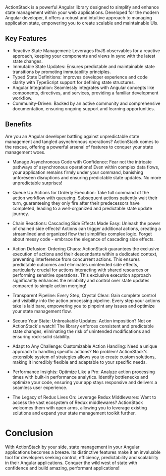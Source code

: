 ActionStack is a powerful Angular library designed to simplify and enhance state management within your web applications. Developed for the modern Angular developer, it offers a robust and intuitive approach to managing application state, empowering you to create scalable and maintainable UIs.

## Key Features
- Reactive State Management: Leverages RxJS observables for a reactive approach, keeping your components and views in sync with the latest state changes.
- Immutable State Updates: Ensures predictable and maintainable state transitions by promoting immutability principles.
- Typed State Definitions: Improves developer experience and code clarity with TypeScript support for defining state structures.
- Angular Integration: Seamlessly integrates with Angular concepts like components, directives, and services, providing a familiar development workflow.
- Community-Driven: Backed by an active community and comprehensive documentation, ensuring ongoing support and learning opportunities.

## Benefits
Are you an Angular developer battling against unpredictable state management and tangled asynchronous operations? ActionStack comes to the rescue, offering a powerful arsenal of features to conquer your state management woes.

- Manage Asynchronous Code with Confidence: Fear not the intricate pathways of asynchronous operations! Even within complex data flows, your application remains firmly under your command, banishing unforeseen disruptions and ensuring predictable state updates. No more unpredictable surprises!

- Queue Up Actions for Orderly Execution: Take full command of the action workflow with queueing. Subsequent actions patiently wait their turn, guaranteeing they only fire after their predecessors have completed, leading to a well-organized and predictable state update journey.

- Chain Reactions: Cascading Side Effects Made Easy: Unleash the power of chained side effects! Actions can trigger additional actions, creating a streamlined and organized flow that simplifies complex logic. Forget about messy code - embrace the elegance of cascading side effects.

- Action Defusion: Ordering Chaos: ActionStack guarantees the exclusive execution of actions and their descendants within a dedicated context, preventing interference from concurrent actions. This ensures predictable outcomes and eliminates unintended side effects, particularly crucial for actions interacting with shared resources or performing sensitive operations. This exclusive execution approach significantly enhances the reliability and control over state updates compared to simple action merging!

- Transparent Pipeline: Every Step, Crystal Clear: Gain complete control and visibility into the action processing pipeline. Every step your actions take is laid bare, empowering you to pinpoint any issues and optimize your state management flow.

- Secure Your State: Unbreakable Updates: Action imposition? Not on ActionStack's watch! The library enforces consistent and predictable state changes, eliminating the risk of unintended modifications and ensuring rock-solid stability.

- Adapt to Any Challenge: Customizable Action Handling: Need a unique approach to handling specific actions? No problem! ActionStack's extensible system of strategies allows you to create custom solutions, making it incredibly flexible and adaptable to your specific needs.

- Performance Insights: Optimize Like a Pro: Analyze action processing times with built-in performance analytics. Identify bottlenecks and optimize your code, ensuring your app stays responsive and delivers a seamless user experience.

- The Legacy of Redux Lives On: Leverage Redux Middlewares: Want to access the vast ecosystem of Redux middlewares? ActionStack welcomes them with open arms, allowing you to leverage existing solutions and expand your state management toolkit further.

# Conclusion
With ActionStack by your side, state management in your Angular applications becomes a breeze. Its distinctive features make it an invaluable tool for developers seeking control, efficiency, predictability and scalability in their Angular applications. Conquer the wild west of state with confidence and build amazing, performant applications!
